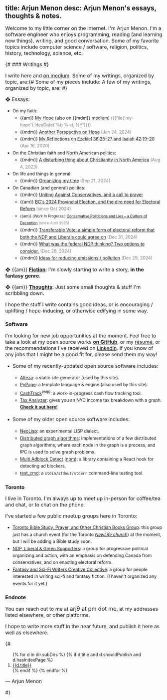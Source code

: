 title: Arjun Menon
desc: Arjun Menon's essays, thoughts & notes.
---
<style>
.content {
	font-family: {{ fancy_sans_1 }};
}
p {
	font-size: 16px;
}
h1, h2 {
	margin-top: 1em;
}
ul {
	line-height: 1.6em;
}
.datenote {
	color: gray;
}
.endnote-mail {
	font-family: 'IM Fell English', {{ std_serif_1 }};
	font-size: large;
}
</style>

Welcome to my little corner on the internet. I'm Arjun Menon. I'm a software engineer who enjoys programming, reading (and learning new things), writing, and good conversation. Some of my favorite topics include computer science / software, religion, politics, history, technology, science, etc.

{# ### Writings #}

I write here and [on medium](https://medium.com/@arjungmenon). Some of my writings, organized by topic, are:{# Some of my pieces include: A few of my writings, organized by topic, are: #}

❖ Essays:
* On my faith:
	* {{am}} [My Hope]({{link('my-hope')}}) (also on {{mdm}} [medium](https://medium.com/@arjungmenon/my-hope-bb8d0178797b)) <span class="datenote">({{file('my-hope').ideaDate('%b %-d, %Y')}})</span>
	* {{mdm}} [Another Perspective on Hope](https://medium.com/@arjungmenon/another-perspective-on-hope-b812f6388fdc) <span class="datenote">(Jan 24, 2024)</span>
	* {{mdm}} [My Reflections on Ezekiel 36:25–27 and Isaiah 42:19–20](https://medium.com/@arjungmenon/ezekiel-36-25-27-and-isaiah-42-19-20-945028192388) <span class="datenote">(Apr 16, 2020)</span>
* On the Christian faith and North American politics:
	* {{mdm}} [A disturbing thing about Christianity in North America](https://medium.com/@arjungmenon/one-disturbing-thing-on-christianity-in-north-america-9dae8088c0e4) <span class="datenote">(Aug 4, 2023)</span>
* On life and things in general:
	* {{mdm}} [Organizing my time](https://medium.com/life-and-things/carving-out-my-time-4596332ae631) <span class="datenote">(Sep 21, 2024)</span>
* On Canadian (and general) politics:
	* {{mdm}} [Uniting Against Conservatives, and a call to prayer](https://medium.com/canada-forward/uniting-against-conservatives-and-a-call-to-prayer-2cede05aac0a)
	* {{am}} [BC's 2024 Provincial Election, and the dire need for Electoral Reform]({{link('bc-2024-and-electoral-reform')}}) <span class="datenote">(since Oct 2024)</span>
	* <small>{{am}} (_Work In Progress:_) [Conservative Politicians and Lies – a Culture of Deception]({{link('conservatives-and-lies')}}) <span class="datenote">(since April 2025)</span></small>
	* {{mdm}} [Transferable Vote: a simple form of electoral reform that both the NDP and Liberals could agree on](https://medium.com/canada-forward/transferable-vote-a-simple-form-of-electoral-reform-that-both-the-ndp-and-liberals-could-agree-on-e1be752e2224) <span class="datenote">(Dec 31, 2024)</span>
	* {{mdm}} [What was the federal NDP thinking? Two options to consider.](https://medium.com/canada-forward/what-on-earth-was-the-ndp-and-jagmeet-singh-thinking-838e45a0daef) <span class="datenote">(Dec 28, 2024)</span>
	* {{mdm}} [Ideas for reducing emissions / pollution](https://medium.com/politics-and-systems/possible-solutions-to-reducing-pollution-carbon-emissions-d87f37ebf458) <span class="datenote">(Dec 29, 2024)</span>

❖ {{am}} [**Fiction**]({{link('fiction')}}): I'm slowly starting to write a story, **in the fantasy genre**.

❖ {{am}} [**Thoughts**]({{link('thoughts')}}): Just some small thoughts & stuff I'm scribbling down.

I hope the stuff I write contains good ideas, or is encouraging / uplifting / hope-inducing, or otherwise edifying in some way.

### Software

I'm looking for new job opportunities at the moment. Feel free to take a look at my open source works [**on GitHub**](https://github.com/arjun-menon), or my [résumé](https://gratom.com/arjun-menon/resume/), or the recommendations I've received on [LinkedIn](https://www.linkedin.com/in/arjungmenon/). If you know of any jobs that I might be a good fit for, please send them my way!

* Some of my recently-updated open source software includes:
	* [Alteza](https://github.com/arjun-menon/alteza): a static site generator (used by this site).
	* [PyPage](https://github.com/arjun-menon/pypage): a template language & engine (also used by this site).
	* [CashTrack](https://github.com/gratom-inc/CashTrack)<sup>(wip)</sup>: a work-in-progress cash flow tracking tool.
	* [Tax Analyzer](https://github.com/arjun-menon/tax-analyzer): gives you an NYC income tax breakdown with a graph. [**Check it out here!**](https://arjun-menon.com/tax-analyzer)

* Some of my older open source software includes:
	* [NeoLisp](https://github.com/novarc/NeoLisp): an experimental LISP dialect.
	* [Distributed graph algorithms](https://github.com/arjun-menon/Distributed-Graph-Algorithms): implementations of a few distributed graph algorithms, where each node in the graph is a process, and IPC is used to solve graph problems.
	* [Multi Adblock Detect](https://github.com/arjun-menon/multi-adblock-detect) ([npm](https://www.npmjs.com/package/multi-adblock-detect)): a library containing a React hook for detecting ad blockers.
	* [test_cmd](https://github.com/arjun-menon/test_cmd): a `stdin/stdout/stderr` command-line testing tool.

### Toronto

I live in Toronto. I'm always up to meet up in-person for coffee/tea and chat, or to chat on the phone.

I've started a few public meetup groups here in Toronto:
* [Toronto Bible Study, Prayer, and Other Christian Books Group](https://www.meetup.com/toronto-bible-study-prayer-and-other-christian-books-group/): this group just has a church event (for the Toronto _[NewLife church](https://nlife.ca/)_) at the moment, but I will be adding a Bible study soon.
* [NDP, Liberal & Green Supporters](https://www.meetup.com/ndp-liberal-green-party-supporters-group/): a group for progressive political organizing and action, with an emphasis on defending Canada from conservatives, and on enacting electoral reform.
* [Fantasy and Sci-Fi Writers Creative Collective](https://www.meetup.com/fantasy-sci-fi-writing-meetup-group/): a group for people interested in writing sci-fi and fantasy fiction. (I haven't organized any events for it yet.)

### Endnote

You can reach out to me at <span class="endnote-mail">arj9 at pm dot me</span>, at my addresses listed elsewhere, or other platforms.

I hope to write more stuff in the near future, and publish it here as well as elsewhere.


{#

<p>
<ol>
{% for d in dir.subDirs %}
{% if d.title and d.shouldPublish and d.hasIndexPage %}
<li><a href="{{link(d)}}">{{d.title}}</a></li>
{% endif %}
{% endfor %}
</ol>

&mdash; Arjun Menon

#}
